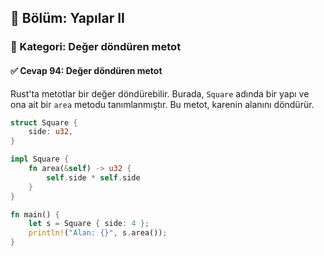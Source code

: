 ## 📘 Bölüm: Yapılar II  
### 🔹 Kategori: Değer döndüren metot  
#### ✅ Cevap 94: Değer döndüren metot

Rust'ta metotlar bir değer döndürebilir. Burada, `Square` adında bir yapı ve ona ait bir `area` metodu tanımlanmıştır. Bu metot, karenin alanını döndürür.

```rust
struct Square {
    side: u32,
}

impl Square {
    fn area(&self) -> u32 {
        self.side * self.side
    }
}

fn main() {
    let s = Square { side: 4 };
    println!("Alan: {}", s.area());
}
```

